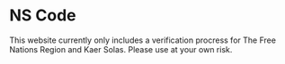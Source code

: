 # NS Code
This website currently only includes a verification procress for The Free Nations Region and Kaer Solas. Please use at your own risk.